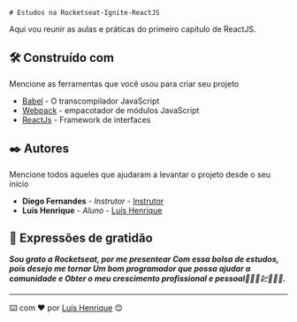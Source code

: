     # Estudos na Rocketseat-Ignite-ReactJS

Aqui vou reunir as aulas e práticas do primeiro capítulo de ReactJS.

## 🛠️ Construído com

Mencione as ferramentas que você usou para criar seu projeto

* [Babel](https://babeljs.io) - O transcompilador JavaScript
* [Webpack](https://webpack.js.org) - empacotador de módulos JavaScript
* [ReactJs](https://pt-br.reactjs.org) - Framework de interfaces


## ✒️ Autores

Mencione todos aqueles que ajudaram a levantar o projeto desde o seu início

* **Diego Fernandes** - *Instrutor* - [Instrutor](https://github.com/diego3g)
* **Luís Henrique** - *Aluno* - [Luís Henrique  ](https://github.com/luisdasilvahenrique)

## 🎁 Expressões de gratidão

 ***Sou grato a Rocketseat, por me presentear
 Com essa bolsa de estudos, pois desejo me tornar 
 Um bom programador que possa ajudar a comunidade e 
 Obter o meu crescimento profissional e pessoal🚴🏿‍♂️💹👩🏿‍💻.***


---
⌨️ com ❤️ por [Luís Henrique](https://github.com/luisdasilvahenrique) 😊
